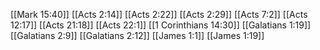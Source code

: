 [[Mark 15:40]]
[[Acts 2:14]]
[[Acts 2:22]]
[[Acts 2:29]]
[[Acts 7:2]]
[[Acts 12:17]]
[[Acts 21:18]]
[[Acts 22:1]]
[[1 Corinthians 14:30]]
[[Galatians 1:19]]
[[Galatians 2:9]]
[[Galatians 2:12]]
[[James 1:1]]
[[James 1:19]]
